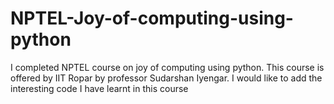 # NPTEL-Joy-of-computing-using-python
I completed NPTEL course on joy of computing using python. This course is offered by IIT Ropar by professor Sudarshan Iyengar. I would like to add the interesting code I have learnt in this course
